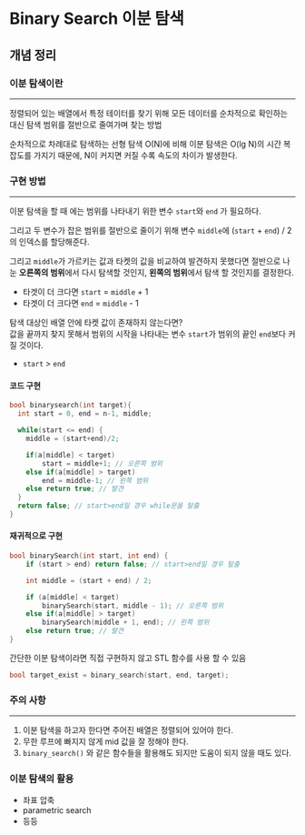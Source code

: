 # Binary Search 이분 탐색

## 개념 정리

### 이분 탐색이란
---
정렬되어 있는 배열에서 특정 테이터를 찾기 위해 모든 데이터를 순차적으로 확인하는 대신 탐색 범위를 절반으로 줄여가며 찾는 방법

순차적으로 차례대로 탐색하는 선형 탐색 O(N)에 비해 이분 탐색은 O(lg N)의 시간 복잡도를 가지기 때문에, N이 커지면 커질 수록 속도의 차이가 발생한다.

### 구현 방법
---
이분 탐색을 할 때 에는 범위를 나타내기 위한 변수 `start`와 `end` 가 필요하다. 

그리고 두 변수가 잡은 범위를 절반으로 줄이기 위해 변수 `middle`에 (`start` + `end`) / 2 의 인덱스를 할당해준다.

그리고 `middle`가 가르키는 값과 타켓의 값을 비교하여 발견하지 못했다면 절반으로 나눈 **오른쪽의 범위**에서 다시 탐색할 것인지, **왼쪽의 범위**에서 탐색 할 것인지를 결정한다.

- 타겟이 더 크다면 `start` = `middle` + 1
- 타겟이 더 크다면 `end` = `middle` - 1

탐색 대상인 배열 안에 타켓 값이 존재하지 않는다면?  
값을 끝까지 찾지 못해서 범위의 시작을 나타내는 변수 `start`가 범위의 끝인 `end`보다 커질 것이다. 
- `start` > `end`

#### 코드 구현
```cpp
bool binarysearch(int target){
  int start = 0, end = n-1, middle;

  while(start <= end) {
    middle = (start+end)/2;

    if(a[middle] < target) 
        start = middle+1; // 오른쪽 범위
    else if(a[middle] > target) 
        end = middle-1; // 왼쪽 범위
    else return true; // 발견
  }
  return false; // start>end일 경우 while문을 탈출
}
```
#### 재귀적으로 구현

```cpp
bool binarySearch(int start, int end) {
    if (start > end) return false; // start>end일 경우 탈출

    int middle = (start + end) / 2;

    if (a[middle] < target) 
        binarySearch(start, middle - 1); // 오른쪽 범위
    else if(a[middle] > target) 
        binarySearch(middle + 1, end); // 왼쪽 범위
    else return true; // 발견
}
```

간단한 이분 탐색이라면 직접 구현하지 않고 STL 함수를 사용 할 수 있음
```cpp
bool target_exist = binary_search(start, end, target);
```

### 주의 사항
---
1. 이분 탐색을 하고자 한다면 주어진 배열은 정렬되어 있어야 한다.
2. 무한 루프에 빠지지 않게 mid 값을 잘 정해야 한다.
3. `binary_search()` 와 같은 함수들을 활용해도 되지만 도움이 되지 않을 때도 있다.

### 이분 탐색의 활용
- 좌표 압축
- parametric search
- 등등